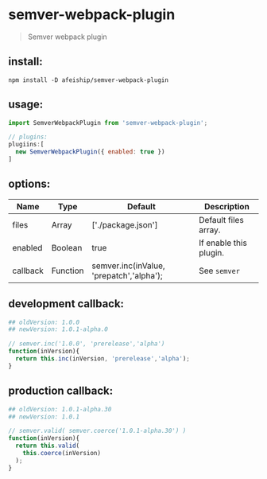 # semver-webpack-plugin
> Semver webpack plugin


## install:
```shell
npm install -D afeiship/semver-webpack-plugin
```

## usage:
```js
import SemverWebpackPlugin from 'semver-webpack-plugin';

// plugins:
plugiins:[
  new SemverWebpackPlugin({ enabled: true })
]
```

## options:
| Name     | Type     | Default                                  | Description            |
| -------- | -------- | ---------------------------------------- | ---------------------- |
| files    | Array    | ['./package.json']                       | Default files array.   |
| enabled  | Boolean  | true                                     | If enable this plugin. |
| callback | Function | semver.inc(inValue, 'prepatch','alpha'); | See `semver`           |


## development callback:
```conf
## oldVersion: 1.0.0
## newVersion: 1.0.1-alpha.0
```
```js
// semver.inc('1.0.0', 'prerelease','alpha')
function(inVersion){
  return this.inc(inVersion, 'prerelease','alpha');
}
```

## production callback:
```conf
## oldVersion: 1.0.1-alpha.30
## newVersion: 1.0.1
```
```js
// semver.valid( semver.coerce('1.0.1-alpha.30') )
function(inVersion){
  return this.valid(
    this.coerce(inVersion)
  );
}

```
